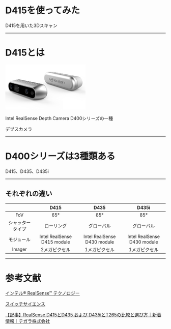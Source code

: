# D415を使ってみた

D415を用いた3Dスキャン

---

# D415とは

<img src="realsense.png" width=50%>

Intel RealSense Depth Camera D400シリーズの一種

デプスカメラ

---

# D400シリーズは3種類ある

D415、D435、D435i

---

## それぞれの違い

|  |D415  |D435  |D435i  |
|:---:|:---:|:---:|:---:|
|FoV  |65°  |85°  |85°  |
|シャッタータイプ  |ローリング  |グローバル  |グローバル  |
|モジュール  |Intel RealSense D415 module  |Intel RealSense D430 module  |Intel RealSense D430 module  |
|Imager  |2メガピクセル  |1メガピクセル  |1メガピクセル  |

---

# 参考文献

[インテル® RealSense™ テクノロジー](https://www.intel.co.jp/content/www/jp/ja/architecture-and-technology/realsense-overview.html)

[スイッチサイエンス](https://www.switch-science.com/)

[【記事】RealSense D415とD435 および D435iとT265の比較と選び方｜新着情報｜テガラ株式会社](https://www.tegara.com/news/2019/04/realsense-compare.html)
